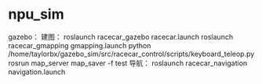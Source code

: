 # npu_sim
gazebo：
建图：
roslaunch racecar_gazebo racecar.launch
roslaunch racecar_gmapping gmapping.launch
python /home/taylorbx/gazebo_sim/src/racecar_control/scripts/keyboard_teleop.py
rosrun map_server map_saver -f test
导航：
roslaunch racecar_navigation navigation.launch
